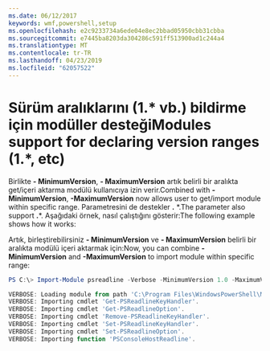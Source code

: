 ```yaml
---
ms.date: 06/12/2017
keywords: wmf,powershell,setup
ms.openlocfilehash: e2c9233734a6ede04e8ec2bbad05950cbb31cbba
ms.sourcegitcommit: e7445ba8203da304286c591ff513900ad1c244a4
ms.translationtype: MT
ms.contentlocale: tr-TR
ms.lasthandoff: 04/23/2019
ms.locfileid: "62057522"
---
```

# <a name="modules-support-for-declaring-version-ranges-1-etc"></a><span data-ttu-id="bcab5-102">Sürüm aralıklarını (1.\* vb.) bildirme için modüller desteği</span><span class="sxs-lookup"><span data-stu-id="bcab5-102">Modules support for declaring version ranges (1.\*, etc)</span></span>
<span data-ttu-id="bcab5-103">Birlikte **- MinimumVersion**, **- MaximumVersion** artık belirli bir aralıkta get/içeri aktarma modülü kullanıcıya izin verir.</span><span class="sxs-lookup"><span data-stu-id="bcab5-103">Combined with **-MinimumVersion**, **-MaximumVersion** now allows user to get/import module within specific range.</span></span> <span data-ttu-id="bcab5-104">Parametresini de destekler **.** \*.</span><span class="sxs-lookup"><span data-stu-id="bcab5-104">The parameter also support **.**\*.</span></span> <span data-ttu-id="bcab5-105">Aşağıdaki örnek, nasıl çalıştığını gösterir:</span><span class="sxs-lookup"><span data-stu-id="bcab5-105">The following example shows how it works:</span></span>

<span data-ttu-id="bcab5-106">Artık, birleştirebilirsiniz **- MinimumVersion** ve **- MaximumVersion** belirli bir aralıkta modülü içeri aktarmak için:</span><span class="sxs-lookup"><span data-stu-id="bcab5-106">Now, you can combine **-MinimumVersion** and **-MaximumVersion** to import module within specific range:</span></span>

```powershell
PS C:\> Import-Module psreadline -Verbose -MinimumVersion 1.0 -MaximumVersion 1.2.*

VERBOSE: Loading module from path 'C:\Program Files\WindowsPowerShell\Modules\psreadline\1.1\psreadline.psd1'.
VERBOSE: Importing cmdlet 'Get-PSReadlineKeyHandler'.
VERBOSE: Importing cmdlet 'Get-PSReadlineOption'.
VERBOSE: Importing cmdlet 'Remove-PSReadlineKeyHandler'.
VERBOSE: Importing cmdlet 'Set-PSReadlineKeyHandler'.
VERBOSE: Importing cmdlet 'Set-PSReadlineOption'.
VERBOSE: Importing function 'PSConsoleHostReadline'.
```
